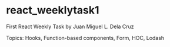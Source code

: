 # react_weeklytask1

First React Weekly Task by Juan Miguel L. Dela Cruz

Topics: Hooks, Function-based components, Form, HOC, Lodash
